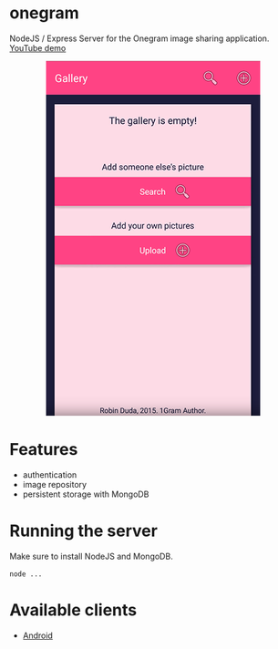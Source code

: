 # onegram
NodeJS / Express Server for the Onegram image sharing application. [YouTube demo](https://www.youtube.com/watch?v=86SiHCIcKv0)

<p align="center">
  <img src="onegram.png">
</p>

# Features
- authentication
- image repository
- persistent storage with MongoDB

# Running the server
Make sure to install NodeJS and MongoDB.

```console
node ...
```

# Available clients
- [Android](https://github.com/codingchili/onegram-android)
